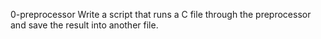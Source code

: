 0-preprocessor
Write a script that runs a C file through the preprocessor and save the result into another file.
